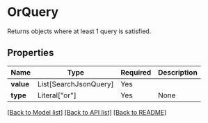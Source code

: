 # OrQuery

Returns objects where at least 1 query is satisfied.

## Properties
| Name | Type | Required | Description |
| ------------ | ------------- | ------------- | ------------- |
**value** | List[SearchJsonQuery] | Yes |  |
**type** | Literal["or"] | Yes | None |


[[Back to Model list]](../../../README.md#models-v1-link) [[Back to API list]](../../../README.md#apis-v1-link) [[Back to README]](../../../README.md)
